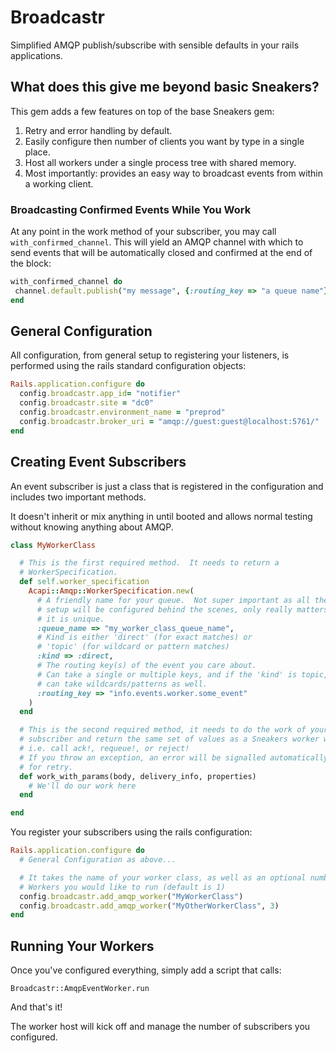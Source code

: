 # Broadcastr

Simplified AMQP publish/subscribe with sensible defaults in your rails applications.

## What does this give me beyond basic Sneakers?

This gem adds a few features on top of the base Sneakers gem:
1. Retry and error handling by default.
2. Easily configure then number of clients you want by type in a single place.
3. Host all workers under a single process tree with shared memory.
4. Most importantly: provides an easy way to broadcast events from within a working client.

### Broadcasting Confirmed Events While You Work

At any point in the work method of your subscriber, you may call `with_confirmed_channel`.  This will yield an AMQP channel with which to send events that will be automatically closed and confirmed at the end of the block:
```ruby
with_confirmed_channel do
 channel.default.publish("my message", {:routing_key => "a queue name"})
end
```

## General Configuration

All configuration, from general setup to registering your listeners, is performed using the rails standard configuration objects:
```ruby
Rails.application.configure do
  config.broadcastr.app_id= "notifier"
  config.broadcastr.site = "dc0"
  config.broadcastr.environment_name = "preprod"
  config.broadcastr.broker_uri = "amqp://guest:guest@localhost:5761/"
end
```

## Creating Event Subscribers

An event subscriber is just a class that is registered in the configuration and includes two important methods.

It doesn't inherit or mix anything in until booted and allows normal testing without knowing anything about AMQP.

```ruby
class MyWorkerClass

  # This is the first required method.  It needs to return a
  # WorkerSpecification.
  def self.worker_specification
    Acapi::Amqp::WorkerSpecification.new(
      # A friendly name for your queue.  Not super important as all the
      # setup will be configured behind the scenes, only really matters that
      # it is unique.
      :queue_name => "my_worker_class_queue_name",
      # Kind is either 'direct' (for exact matches) or
      # 'topic' (for wildcard or pattern matches)
      :kind => :direct,
      # The routing key(s) of the event you care about.
      # Can take a single or multiple keys, and if the 'kind' is topic,
      # can take wildcards/patterns as well.
      :routing_key => "info.events.worker.some_event"
    )
  end

  # This is the second required method, it needs to do the work of your
  # subscriber and return the same set of values as a Sneakers worker would -
  # i.e. call ack!, requeue!, or reject!
  # If you throw an exception, an error will be signalled automatically
  # for retry.
  def work_with_params(body, delivery_info, properties)
    # We'll do our work here
  end

end
```

You register your subscribers using the rails configuration:
```ruby
Rails.application.configure do
  # General Configuration as above...

  # It takes the name of your worker class, as well as an optional number of
  # Workers you would like to run (default is 1)
  config.broadcastr.add_amqp_worker("MyWorkerClass")
  config.broadcastr.add_amqp_worker("MyOtherWorkerClass", 3)
end
```

## Running Your Workers

Once you've configured everything, simply add a script that calls:
```
Broadcastr::AmqpEventWorker.run
```
And that's it!

The worker host will kick off and manage the number of subscribers you configured.
